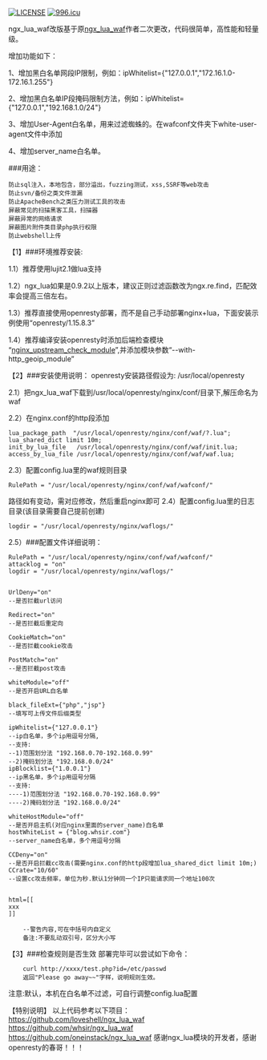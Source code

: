 [![LICENSE](https://img.shields.io/badge/license-Anti%20996-blue.svg)](https://github.com/996icu/996.ICU/blob/master/LICENSE)
[![996.icu](https://img.shields.io/badge/link-996.icu-red.svg)](https://996.icu) 

ngx_lua_waf改版基于原[ngx_lua_waf](https://github.com/loveshell/ngx_lua_waf)作者二次更改，代码很简单，高性能和轻量级。


增加功能如下：

1、增加黑白名单网段IP限制，例如：ipWhitelist={"127.0.0.1","172.16.1.0-172.16.1.255"}

2、增加黑白名单IP段掩码限制方法，例如：ipWhitelist={"127.0.0.1","192.168.1.0/24"}

3、增加User-Agent白名单，用来过滤蜘蛛的。在wafconf文件夹下white-user-agent文件中添加

4、增加server_name白名单。




###用途：

	防止sql注入，本地包含，部分溢出，fuzzing测试，xss,SSRF等web攻击
	防止svn/备份之类文件泄漏
	防止ApacheBench之类压力测试工具的攻击
	屏蔽常见的扫描黑客工具，扫描器
	屏蔽异常的网络请求
	屏蔽图片附件类目录php执行权限
	防止webshell上传
	
【1】###环境推荐安装:

1.1）推荐使用lujit2.1做lua支持

1.2）ngx_lua如果是0.9.2以上版本，建议正则过滤函数改为ngx.re.find，匹配效率会提高三倍左右。

1.3）推荐直接使用openresty部署，而不是自己手动部署nginx+lua，下面安装示例使用“openresty/1.15.8.3”

1.4）推荐编译安装openresty时添加后端检查模块 “[nginx_upstream_check_module](https://github.com/yaoweibin/nginx_upstream_check_module)”,并添加模块参数“--with-http_geoip_module”


【2】###安装使用说明：
openresty安装路径假设为: /usr/local/openresty

2.1）把ngx_lua_waf下载到/usr/local/openresty/nginx/conf/目录下,解压命名为waf

2.2）在nginx.conf的http段添加

    lua_package_path  "/usr/local/openresty/nginx/conf/waf/?.lua";
    lua_shared_dict limit 10m;
    init_by_lua_file   /usr/local/openresty/nginx/conf/waf/init.lua;
    access_by_lua_file /usr/local/openresty/nginx/conf/waf/waf.lua;
		
2.3）配置config.lua里的waf规则目录

    RulePath = "/usr/local/openresty/nginx/conf/waf/wafconf/"

路径如有变动，需对应修改，然后重启nginx即可
2.4）配置config.lua里的日志目录(该目录需要自己提前创建)

    logdir = "/usr/local/openresty/nginx/waflogs/"

2.5）###配置文件详细说明：

	RulePath = "/usr/local/openresty/nginx/conf/waf/wafconf/"
	attacklog = "on"
	logdir = "/usr/local/openresty/nginx/waflogs/"


	UrlDeny="on"
	--是否拦截url访问

	Redirect="on"
	--是否拦截后重定向

	CookieMatch="on"
	--是否拦截cookie攻击

	PostMatch="on"
	--是否拦截post攻击

	whiteModule="off"
	--是否开启URL白名单

	black_fileExt={"php","jsp"}
	--填写可上传文件后缀类型

	ipWhitelist={"127.0.0.1"}
	--ip白名单，多个ip用逗号分隔,
	--支持:
	--1)范围划分法 "192.168.0.70-192.168.0.99"  
	--2)掩码划分法 "192.168.0.0/24"
	ipBlocklist={"1.0.0.1"}
	--ip黑名单，多个ip用逗号分隔
	--支持:
	----1)范围划分法 "192.168.0.70-192.168.0.99"  
	----2)掩码划分法 "192.168.0.0/24"

	whiteHostModule="off"
	--是否开启主机(对应nginx里面的server_name)白名单
	hostWhiteList = {"blog.whsir.com"}
	--server_name白名单，多个用逗号分隔

	CCDeny="on"
	--是否开启拦截cc攻击(需要nginx.conf的http段增加lua_shared_dict limit 10m;)
	CCrate="10/60"
	--设置cc攻击频率，单位为秒.默认1分钟同一个IP只能请求同一个地址100次


	html=[[
	xxx
	]]

        --警告内容,可在中括号内自定义
        备注:不要乱动双引号，区分大小写
		
【3】###检查规则是否生效
部署完毕可以尝试如下命令：

        curl http://xxxx/test.php?id=/etc/passwd
        返回"Please go away~~"字样，说明规则生效。
		
注意:默认，本机在白名单不过滤，可自行调整config.lua配置





【特别说明】
以上代码参考以下项目：
https://github.com/loveshell/ngx_lua_waf
https://github.com/whsir/ngx_lua_waf
https://github.com/oneinstack/ngx_lua_waf
感谢ngx_lua模块的开发者，感谢openresty的春哥！！！
